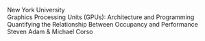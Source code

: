 New York University<br>
Graphics Processing Units (GPUs): Architecture and Programming<br>
Quantifying the Relationship Between Occupancy and Performance<br>
Steven Adam & Michael Corso<br>